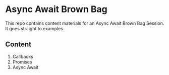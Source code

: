 # Async Await Brown Bag

This repo contains content materials for an Async Await Brown Bag Session. It goes straight to examples.

## Content

1. Callbacks
1. Promises
1. Async Await
